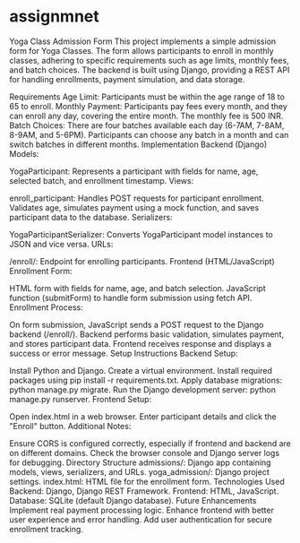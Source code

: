 # assignmnet
Yoga Class Admission Form
This project implements a simple admission form for Yoga Classes. The form allows participants to enroll in monthly classes, adhering to specific requirements such as age limits, monthly fees, and batch choices. The backend is built using Django, providing a REST API for handling enrollments, payment simulation, and data storage.

Requirements
Age Limit: Participants must be within the age range of 18 to 65 to enroll.
Monthly Payment: Participants pay fees every month, and they can enroll any day, covering the entire month. The monthly fee is 500 INR.
Batch Choices: There are four batches available each day (6-7AM, 7-8AM, 8-9AM, and 5-6PM). Participants can choose any batch in a month and can switch batches in different months.
Implementation
Backend (Django)
Models:

YogaParticipant: Represents a participant with fields for name, age, selected batch, and enrollment timestamp.
Views:

enroll_participant: Handles POST requests for participant enrollment. Validates age, simulates payment using a mock function, and saves participant data to the database.
Serializers:

YogaParticipantSerializer: Converts YogaParticipant model instances to JSON and vice versa.
URLs:

/enroll/: Endpoint for enrolling participants.
Frontend (HTML/JavaScript)
Enrollment Form:

HTML form with fields for name, age, and batch selection.
JavaScript function (submitForm) to handle form submission using fetch API.
Enrollment Process:

On form submission, JavaScript sends a POST request to the Django backend (/enroll/).
Backend performs basic validation, simulates payment, and stores participant data.
Frontend receives response and displays a success or error message.
Setup Instructions
Backend Setup:

Install Python and Django.
Create a virtual environment.
Install required packages using pip install -r requirements.txt.
Apply database migrations: python manage.py migrate.
Run the Django development server: python manage.py runserver.
Frontend Setup:

Open index.html in a web browser.
Enter participant details and click the "Enroll" button.
Additional Notes:

Ensure CORS is configured correctly, especially if frontend and backend are on different domains.
Check the browser console and Django server logs for debugging.
Directory Structure
admissions/: Django app containing models, views, serializers, and URLs.
yoga_admission/: Django project settings.
index.html: HTML file for the enrollment form.
Technologies Used
Backend: Django, Django REST Framework.
Frontend: HTML, JavaScript.
Database: SQLite (default Django database).
Future Enhancements
Implement real payment processing logic.
Enhance frontend with better user experience and error handling.
Add user authentication for secure enrollment tracking.
